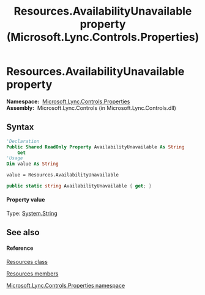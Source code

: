 ﻿---
title: Resources.AvailabilityUnavailable property  (Microsoft.Lync.Controls.Properties)
TOCTitle: 'AvailabilityUnavailable property '
ms:assetid: P:Microsoft.Lync.Controls.Properties.Resources.AvailabilityUnavailable_DI_3_UC_OCS14MrefLyncWPF
ms:mtpsurl: https://msdn.microsoft.com/en-us/library/microsoft.lync.controls.properties.resources.availabilityunavailable_di_3_uc_ocs14mreflyncwpf(v=office.15)
ms:contentKeyID: 48600636
ms.date: 07/28/2014
mtps_version: v=office.15
f1_keywords:
- Microsoft.Lync.Controls.Properties.Resources.AvailabilityUnavailable
dev_langs:
- CSharp
- JScript
- VB
- other
---

# Resources.AvailabilityUnavailable property

**Namespace:**  [Microsoft.Lync.Controls.Properties](microsoft-lync-controls-properties-namespace_1.md)  
**Assembly:**  Microsoft.Lync.Controls (in Microsoft.Lync.Controls.dll)

## Syntax

``` vb
'Declaration
Public Shared ReadOnly Property AvailabilityUnavailable As String
    Get
'Usage
Dim value As String

value = Resources.AvailabilityUnavailable
```

``` csharp
public static string AvailabilityUnavailable { get; }
```

#### Property value

Type: [System.String](http://msdn2.microsoft.com/en-us/library/s1wwdcbf)  

## See also

#### Reference

[Resources class](resources-class-microsoft-lync-controls-properties_1.md)

[Resources members](resources-members-microsoft-lync-controls-properties_1.md)

[Microsoft.Lync.Controls.Properties namespace](microsoft-lync-controls-properties-namespace_1.md)

